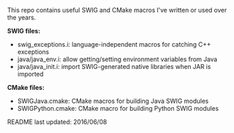 This repo contains useful SWIG and CMake macros I've written or used
over the years.

**SWIG files:**
 * swig_exceptions.i: language-independent macros for catching C++ exceptions
 * java/java_env.i: allow getting/setting environment variables from Java
 * java/java_init.i: import SWIG-generated native libraries when JAR is imported

**CMake files:**
 * SWIGJava.cmake: CMake macros for building Java SWIG modules
 * SWIGPython.cmake: CMake macro for building Python SWIG modules

README last updated: 2016/06/08
